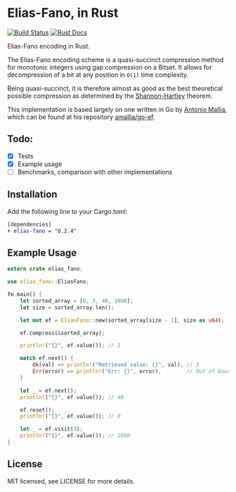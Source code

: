 # Elias-Fano, in Rust
[![Build Status](https://img.shields.io/badge/crate-elias--fano-brightgreen.svg)](https://crates.io/crates/elias-fano)
[![Rust Docs](https://img.shields.io/badge/docs.rs-elias--fano-orange.svg)](https://docs.rs/elias-fano)

Elias-Fano encoding in Rust.

The Elias-Fano encoding scheme is a quasi-succinct compression method for monotonic integers using gap compression on a Bitset. It allows for decompression of a bit at any position in `O(1)` time complexity.

Being quasi-succinct, it is therefore almost as good as the best theoretical possible compression as determined by the [Shannon-Hartley](https://en.wikipedia.org/wiki/Shannon%E2%80%93Hartley_theorem) theorem.

This implementation is based largely on one written in Go by [Antonio Mallia](https://www.antoniomallia.it/), which can be found at his repository [amallia/go-ef](https://github.com/amallia/go-ef).

## Todo:
- [x] Tests
- [x] Example usage
- [ ] Benchmarks, comparison with other implementations

## Installation
Add the following line to your Cargo.toml:
```diff
[dependencies]
+ elias-fano = "0.2.4"
```

## Example Usage
```rust
extern crate elias_fano;

use elias_fano::EliasFano;

fn main() {
    let sorted_array = [0, 3, 40, 1000];
    let size = sorted_array.len();

    let mut ef = EliasFano::new(sorted_array[size - 1], size as u64);

    ef.compress(&sorted_array);

    println!("{}", ef.value()); // 1

    match ef.next() {
        Ok(val) => println!("Retrieved value: {}", val), // 3
        Err(error) => println!("Err: {}", error),        // Out of bounds
    }

    let _ = ef.next();
    println!("{}", ef.value()); // 40

    ef.reset();
    println!("{}", ef.value()); // 0

    let _ = ef.visit(3);
    println!("{}", ef.value()); // 1000
}
```

## License
MIT licensed, see LICENSE for more details.
